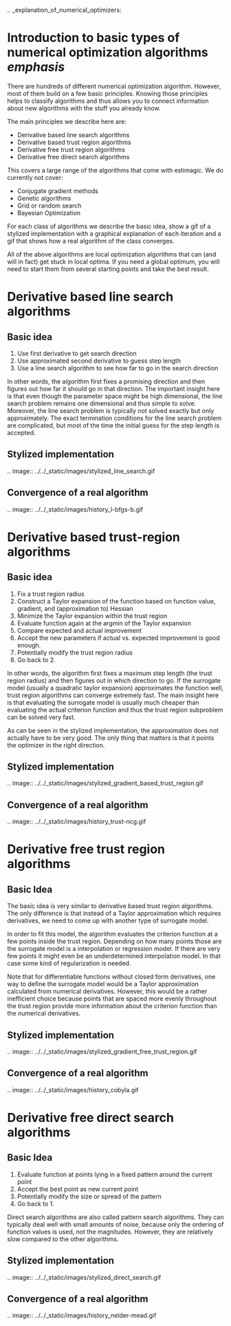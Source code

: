 
.. _explanation_of_numerical_optimizers:

# Introduction to basic types of numerical optimization algorithms *emphasis*

There are hundreds of different numerical optimization algorithm. However, most of them
build on a few basic principles. Knowing those principles helps to classify algorithms
and thus allows you to connect information about new algorithms with the stuff you
already know.

The main principles we describe here are:

- Derivative based line search algorithms
- Derivative based trust region algorithms
- Derivative free trust region algorithms
- Derivative free direct search algorithms

This covers a large range of the algorithms that come with estimagic. We do currently
not cover:

- Conjugate gradient methods
- Genetic algorithms
- Grid or random search
- Bayesian Optimization

For each class of algorithms we describe the basic idea, show a gif of a stylized
implementation with a graphical explanation of each iteration and a gif that shows how
a real algorithm of the class converges.

All of the above algorithms are local optimization algorithms that can (and will in
fact) get stuck in local optima. If you need a global optimum, you will need to start
them from several starting points and take the best result.


# Derivative based line search algorithms


## Basic idea

1. Use first derivative to get search direction
2. Use approximated second derivative to guess step length
3. Use a line search algorithm to see how far to go in the search direction

In other words, the algorithm first fixes a promising direction and then figures out
how far it should go in that direction. The important insight here is that even though
the parameter space might be high dimensional, the line search problem remains one
dimensional and thus simple to solve. Moreover, the line search problem is typically
not solved exactly but only approximately. The exact termination conditions for the
line search problem are complicated, but most of the time the initial guess for the
step length is accepted.


## Stylized implementation


.. image:: ../../_static/images/stylized_line_search.gif


## Convergence of a real algorithm

.. image:: ../../_static/images/history_l-bfgs-b.gif


# Derivative based trust-region algorithms


## Basic idea

1. Fix a trust region radius
2. Construct a Taylor expansion of the function based on function value,
   gradient, and (approximation to) Hessian
3. Minimize the Taylor expansion within the trust region
4. Evaluate function again at the argmin of the Taylor expansion
5. Compare expected and actual improvement
6. Accept the new parameters if actual vs. expected improvement is good enough.
7. Potentially modify the trust region radius
8.  Go back to 2.


In other words, the algorithm first fixes a maximum step length (the trust region
radius) and then figures out in which direction to go. If the surrogate model (usually
a quadratic taylor expansion) approximates the function well, trust region algorithms
can converge extremely fast. The main insight here is that evaluating the surrogate
model is usually much cheaper than evaluating the actual criterion function and thus the
trust region subproblem can be solved very fast.

As can be seen in the stylized implementation, the approximation does not actually have
to be very good. The only thing that matters is that it points the optimizer in the
right direction.


## Stylized implementation


.. image:: ../../_static/images/stylized_gradient_based_trust_region.gif


## Convergence of a real algorithm

.. image:: ../../_static/images/history_trust-ncg.gif


# Derivative free trust region algorithms

## Basic Idea

The basic idea is very similar to derivative based trust region algorithms. The only
difference is that instead of a Taylor approximation which requires derivatives, we
need to come up with another type of surrogate model.

In order to fit this model, the algorithm evaluates the criterion function at a few
points inside the trust region. Depending on how many points those are the surrogate
model is a interpolation or regression model. If there are very few points it might even
be an underdetermined interpolation model. In that case some kind of regularization is
needed.

Note that for differentiable functions without closed form derivatives, one way to
define the surrogate model would be a Taylor approximation calculated from numerical
derivatives. However, this would be a rather inefficient choice because points that are
spaced more evenly throughout the trust region provide more information about the
criterion function than the numerical derivatives.


## Stylized implementation


.. image:: ../../_static/images/stylized_gradient_free_trust_region.gif


## Convergence of a real algorithm

.. image:: ../../_static/images/history_cobyla.gif


# Derivative free direct search algorithms

## Basic Idea

1. Evaluate function at points lying in a fixed pattern around the current point
2. Accept the best point as new current point
3. Potentially modify the size or spread of the pattern
4. Go back to 1.

Direct search algorithms are also called pattern search algorithms. They can typically
deal well with small amounts of noise, because only the ordering of function values
is used, not the magnitudes. However, they are relatively slow compared to the other
algorithms.


## Stylized implementation


.. image:: ../../_static/images/stylized_direct_search.gif


## Convergence of a real algorithm

.. image:: ../../_static/images/history_nelder-mead.gif
